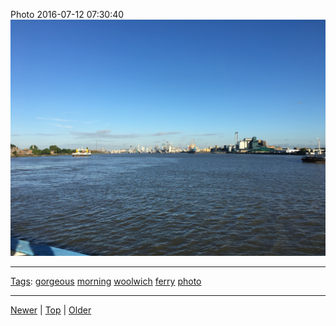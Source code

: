 <!--
title: Photo 2016-07-12 07
date: 2020-06-28T14:56:50.753Z
tags: gorgeous, morning, woolwich, ferry, photo
-->









Photo 2016-07-12 07:30:40
![](147279913707-0.jpg)

<!--BOTTOM-POST-NAVIGATION-->
---

[Tags](tags.md): [gorgeous](tag-gorgeous.md) [morning](tag-morning.md) [woolwich](tag-woolwich.md) [ferry](tag-ferry.md) [photo](tag-photo.md)

---

[Newer](144866489077.md) | [Top](index.md) | [Older](147414034987.md)